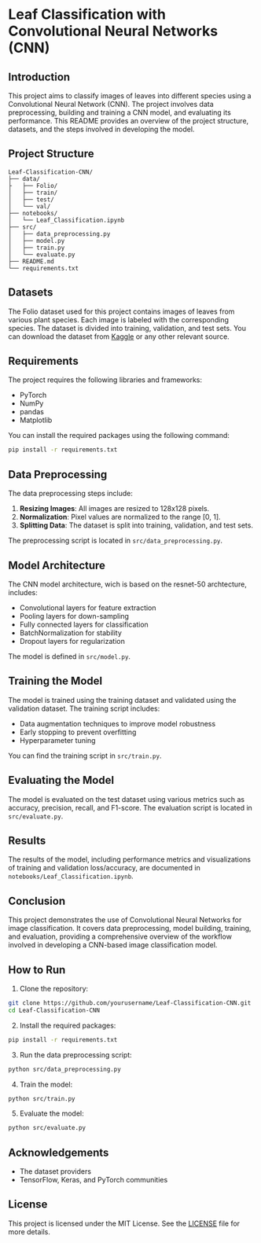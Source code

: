 

# Leaf Classification with Convolutional Neural Networks (CNN)

## Introduction

This project aims to classify images of leaves into different species using a Convolutional Neural Network (CNN). The project involves data preprocessing, building and training a CNN model, and evaluating its performance. This README provides an overview of the project structure, datasets, and the steps involved in developing the model.

## Project Structure

```
Leaf-Classification-CNN/
├── data/
├   ├── Folio/
│   ├── train/
│   ├── test/
│   └── val/
├── notebooks/
│   └── Leaf_Classification.ipynb
├── src/
│   ├── data_preprocessing.py
│   ├── model.py
│   ├── train.py
│   └── evaluate.py
├── README.md
└── requirements.txt
```

## Datasets

The  Folio dataset used for this project contains images of leaves from various plant species. Each image is labeled with the corresponding species. The dataset is divided into training, validation, and test sets. You can download the dataset from [Kaggle](https://www.kaggle.com) or any other relevant source.

## Requirements

The project requires the following libraries and frameworks:

- PyTorch 
- NumPy
- pandas
- Matplotlib

You can install the required packages using the following command:

```bash
pip install -r requirements.txt
```

## Data Preprocessing

The data preprocessing steps include:

1. **Resizing Images**: All images are resized to 128x128 pixels.
2. **Normalization**: Pixel values are normalized to the range [0, 1].
3. **Splitting Data**: The dataset is split into training, validation, and test sets.

The preprocessing script is located in `src/data_preprocessing.py`.

## Model Architecture

The CNN model architecture, wich is based on the resnet-50 archtecture, includes:

- Convolutional layers for feature extraction
- Pooling layers for down-sampling
- Fully connected layers for classification
- BatchNormalization for stability
- Dropout layers for regularization

The model is defined in `src/model.py`.

## Training the Model

The model is trained using the training dataset and validated using the validation dataset. The training script includes:

- Data augmentation techniques to improve model robustness
- Early stopping to prevent overfitting
- Hyperparameter tuning

You can find the training script in `src/train.py`.

## Evaluating the Model

The model is evaluated on the test dataset using various metrics such as accuracy, precision, recall, and F1-score. The evaluation script is located in `src/evaluate.py`.

## Results

The results of the model, including performance metrics and visualizations of training and validation loss/accuracy, are documented in `notebooks/Leaf_Classification.ipynb`.

## Conclusion

This project demonstrates the use of Convolutional Neural Networks for image classification. It covers data preprocessing, model building, training, and evaluation, providing a comprehensive overview of the workflow involved in developing a CNN-based image classification model.

## How to Run

1. Clone the repository:

```bash
git clone https://github.com/yourusername/Leaf-Classification-CNN.git
cd Leaf-Classification-CNN
```

2. Install the required packages:

```bash
pip install -r requirements.txt
```

3. Run the data preprocessing script:

```bash
python src/data_preprocessing.py
```

4. Train the model:

```bash
python src/train.py
```

5. Evaluate the model:

```bash
python src/evaluate.py
```

## Acknowledgements

- The dataset providers
- TensorFlow, Keras, and PyTorch communities

## License

This project is licensed under the MIT License. See the [LICENSE](LICENSE) file for more details.
